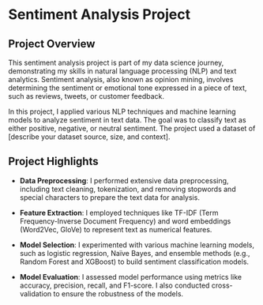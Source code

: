 # Sentiment Analysis Project

## Project Overview

This sentiment analysis project is part of my data science journey, demonstrating my skills in natural language processing (NLP) and text analytics. Sentiment analysis, also known as opinion mining, involves determining the sentiment or emotional tone expressed in a piece of text, such as reviews, tweets, or customer feedback.

In this project, I applied various NLP techniques and machine learning models to analyze sentiment in text data. The goal was to classify text as either positive, negative, or neutral sentiment. The project used a dataset of [describe your dataset source, size, and context].

## Project Highlights

- **Data Preprocessing**: I performed extensive data preprocessing, including text cleaning, tokenization, and removing stopwords and special characters to prepare the text data for analysis.

- **Feature Extraction**: I employed techniques like TF-IDF (Term Frequency-Inverse Document Frequency) and word embeddings (Word2Vec, GloVe) to represent text as numerical features.

- **Model Selection**: I experimented with various machine learning models, such as logistic regression, Naïve Bayes, and ensemble methods (e.g., Random Forest and XGBoost) to build sentiment classification models.

- **Model Evaluation**: I assessed model performance using metrics like accuracy, precision, recall, and F1-score. I also conducted cross-validation to ensure the robustness of the models.
